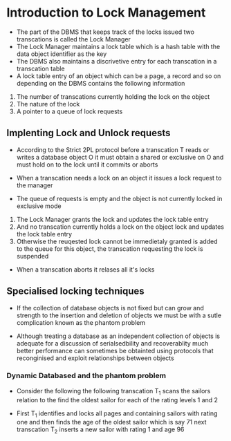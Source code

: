 # Introduction to Lock Management

- The part of the DBMS that keeps track of the locks issued two transcations is called the Lock Manager
- The Lock Manager maintains a lock table which is a hash table with the data object identifier as the key
- The DBMS also maintains a discrivetive entry for each transcation in a transcation table 
- A lock table entry of an object which can be a page, a record and so on depending on the DBMS contains the following information 

1. The number of transcations currently holding the lock on the object
2. The nature of the lock
3. A pointer to a queue of lock requests

## Implenting Lock and Unlock requests

- According to the Strict 2PL protocol before a transcation T reads or writes a database object O it must obtain a shared or exclusive on O and must hold on to the lock until it commits or aborts 

- When a transcation needs a lock on an object it issues a lock request to the manager

- The queue of requests is empty and the object is not currently locked in exclusive mode

1. The Lock Manager grants the lock and updates the lock table entry
2. And no transcation currently holds a lock on the object lock and updates the lock table entry
3. Otherwise the reuqested lock cannot be immedietaly granted is added to the queue for this object, the transcation requesting the lock is suspended

- When a transcation aborts it relases all it's locks

## Specialised locking techniques

- If the collection of database objects is not fixed but can grow and strength to the insertion and deletion of objects we must be with a sutle complication known as the phantom problem 

- Although treating a database as an independent collection of objects is adequate for a discussion of serialsedbility and recoverablity much better performance can sometimes be obtainted using protocols that reconginised and exploit relationships between objects

### Dynamic Databased and the phantom problem

- Consider the following the following transcation T<sub>1</sub> scans the sailors relation to the find the oldest sailor for each of the rating levels 1 and 2 

- First T<sub>1</sub> identifies and locks all pages and containing sailors with rating one and then finds the age of the oldest sailor which is say 71 next transcation T<sub>2</sub> inserts a new sailor with rating 1 and age 96
